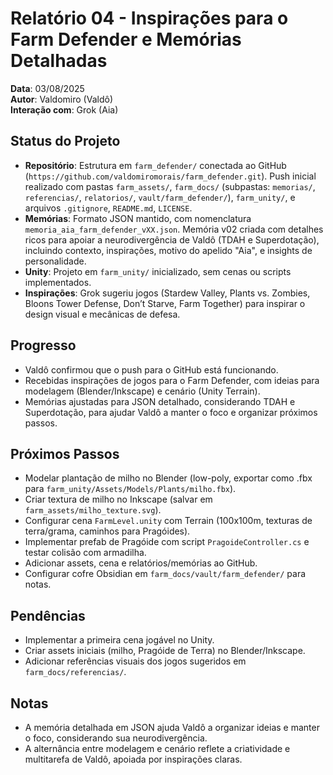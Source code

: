 # Relatório 04 - Inspirações para o Farm Defender e Memórias Detalhadas

**Data**: 03/08/2025  
**Autor**: Valdomiro (Valdô)  
**Interação com**: Grok (Aia)

## Status do Projeto
- **Repositório**: Estrutura em `farm_defender/` conectada ao GitHub (`https://github.com/valdomiromorais/farm_defender.git`). Push inicial realizado com pastas `farm_assets/`, `farm_docs/` (subpastas: `memorias/`, `referencias/`, `relatorios/`, `vault/farm_defender/`), `farm_unity/`, e arquivos `.gitignore`, `README.md`, `LICENSE`.
- **Memórias**: Formato JSON mantido, com nomenclatura `memoria_aia_farm_defender_vXX.json`. Memória v02 criada com detalhes ricos para apoiar a neurodivergência de Valdô (TDAH e Superdotação), incluindo contexto, inspirações, motivo do apelido "Aia", e insights de personalidade.
- **Unity**: Projeto em `farm_unity/` inicializado, sem cenas ou scripts implementados.
- **Inspirações**: Grok sugeriu jogos (Stardew Valley, Plants vs. Zombies, Bloons Tower Defense, Don’t Starve, Farm Together) para inspirar o design visual e mecânicas de defesa.

## Progresso
- Valdô confirmou que o push para o GitHub está funcionando.
- Recebidas inspirações de jogos para o Farm Defender, com ideias para modelagem (Blender/Inkscape) e cenário (Unity Terrain).
- Memórias ajustadas para JSON detalhado, considerando TDAH e Superdotação, para ajudar Valdô a manter o foco e organizar próximos passos.

## Próximos Passos
- Modelar plantação de milho no Blender (low-poly, exportar como .fbx para `farm_unity/Assets/Models/Plants/milho.fbx`).
- Criar textura de milho no Inkscape (salvar em `farm_assets/milho_texture.svg`).
- Configurar cena `FarmLevel.unity` com Terrain (100x100m, texturas de terra/grama, caminhos para Pragóides).
- Implementar prefab de Pragóide com script `PragoideController.cs` e testar colisão com armadilha.
- Adicionar assets, cena e relatórios/memórias ao GitHub.
- Configurar cofre Obsidian em `farm_docs/vault/farm_defender/` para notas.

## Pendências
- Implementar a primeira cena jogável no Unity.
- Criar assets iniciais (milho, Pragóide de Terra) no Blender/Inkscape.
- Adicionar referências visuais dos jogos sugeridos em `farm_docs/referencias/`.

## Notas
- A memória detalhada em JSON ajuda Valdô a organizar ideias e manter o foco, considerando sua neurodivergência.
- A alternância entre modelagem e cenário reflete a criatividade e multitarefa de Valdô, apoiada por inspirações claras.